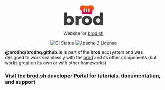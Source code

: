<p align="center">
  <a href="https://brod.sh">
    <img alt="brod" src="https://raw.githubusercontent.com/brodhq/assets/master/icons/png/icon-header-repository.png" height="64" width='auto'>
  </a>
</p>


<p align="center">
  Website for <a href='https://brod.sh'>brod.sh</a>
</p>

<p align="center">
  <a href="https://github.com/brodhq/brodhq.github.io/actions">
    <img alt="CI Status" src="https://github.com/brodhq/brodhq.github.io/workflows/ci/badge.svg">
  </a>
  <a href="https://opensource.org/licenses/Apache-2.0">
    <img alt="Apache 2 License" src="https://img.shields.io/npm/l/brod">
  </a>
</p>

**@brodhq/brodhq.github.io** is part of the **brod** ecosystem and was designed to work seamlessly with the [brod](https://brod.sh) and its other components (but works great on its own or with other frameworks).

### Visit the [brod.sh](https://brod.sh) developer Portal for tutorials, documentation, and support